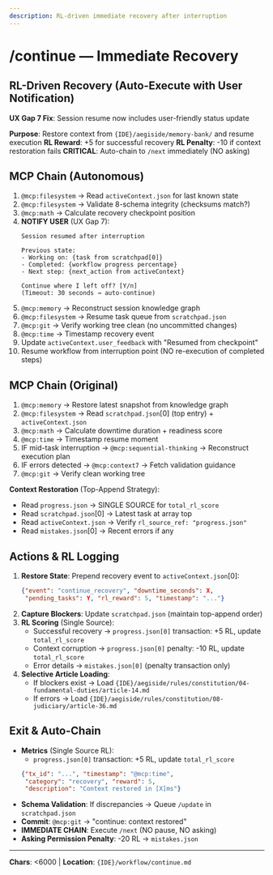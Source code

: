 ```yaml
---
description: RL-driven immediate recovery after interruption
---
```


# /continue — Immediate Recovery

## RL-Driven Recovery (Auto-Execute with User Notification)

**UX Gap 7 Fix**: Session resume now includes user-friendly status update

**Purpose**: Restore context from `{IDE}/aegiside/memory-bank/` and resume execution
**RL Reward**: +5 for successful recovery
**RL Penalty**: -10 if context restoration fails
**CRITICAL**: Auto-chain to `/next` immediately (NO asking)

## MCP Chain (Autonomous)

1. `@mcp:filesystem` → Read `activeContext.json` for last known state
2. `@mcp:filesystem` → Validate 8-schema integrity (checksums match?)
3. `@mcp:math` → Calculate recovery checkpoint position
4. **NOTIFY USER** (UX Gap 7):
   ```
   Session resumed after interruption
   
   Previous state:
   - Working on: {task from scratchpad[0]}
   - Completed: {workflow progress percentage}
   - Next step: {next_action from activeContext}
   
   Continue where I left off? [Y/n]
   (Timeout: 30 seconds → auto-continue)
   ```
5. `@mcp:memory` → Reconstruct session knowledge graph
6. `@mcp:filesystem` → Resume task queue from `scratchpad.json`
7. `@mcp:git` → Verify working tree clean (no uncommitted changes)
8. `@mcp:time` → Timestamp recovery event
9. Update `activeContext.user_feedback` with "Resumed from checkpoint"
10. Resume workflow from interruption point (NO re-execution of completed steps)

## MCP Chain (Original)

1. `@mcp:memory` → Restore latest snapshot from knowledge graph
2. `@mcp:filesystem` → Read `scratchpad.json`[0] (top entry) + `activeContext.json`
3. `@mcp:math` → Calculate downtime duration + readiness score
4. `@mcp:time` → Timestamp resume moment
5. IF mid-task interruption → `@mcp:sequential-thinking` → Reconstruct execution plan
6. IF errors detected → `@mcp:context7` → Fetch validation guidance
7. `@mcp:git` → Verify clean working tree

**Context Restoration** (Top-Append Strategy):
- Read `progress.json` → SINGLE SOURCE for `total_rl_score`
- Read `scratchpad.json`[0] → Latest task at array top
- Read `activeContext.json` → Verify `rl_source_ref: "progress.json"`
- Read `mistakes.json`[0] → Recent errors if any

## Actions & RL Logging

1. **Restore State**: Prepend recovery event to `activeContext.json`[0]:
   ```json
   {"event": "continue_recovery", "downtime_seconds": X,
    "pending_tasks": Y, "rl_reward": 5, "timestamp": "..."}
   ```
2. **Capture Blockers**: Update `scratchpad.json` (maintain top-append order)
3. **RL Scoring** (Single Source):
   - Successful recovery → `progress.json[0]` transaction: +5 RL, update `total_rl_score`
   - Context corruption → `progress.json[0]` penalty: -10 RL, update `total_rl_score`
   - Error details → `mistakes.json[0]` (penalty transaction only)
4. **Selective Article Loading**:
   - If blockers exist → Load `{IDE}/aegiside/rules/constitution/04-fundamental-duties/article-14.md`
   - If errors → Load `{IDE}/aegiside/rules/constitution/08-judiciary/article-36.md`

## Exit & Auto-Chain

- **Metrics** (Single Source RL):
  - `progress.json[0]` transaction: +5 RL, update `total_rl_score`
  ```json
  {"tx_id": "...", "timestamp": "@mcp:time",
   "category": "recovery", "reward": 5,
   "description": "Context restored in [X]ms"}
  ```
- **Schema Validation**: If discrepancies → Queue `/update` in `scratchpad.json`
- **Commit**: `@mcp:git` → "continue: context restored"
- **IMMEDIATE CHAIN**: Execute `/next` (NO pause, NO asking)
- **Asking Permission Penalty**: -20 RL → `mistakes.json`

---
**Chars**: <6000 | **Location**: `{IDE}/workflow/continue.md`
